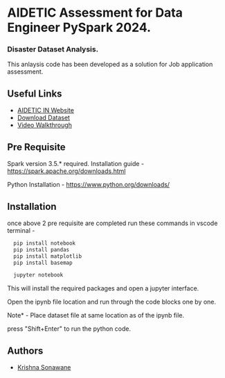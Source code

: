 # AIDETIC Assessment for Data Engineer PySpark 2024.
### Disaster Dataset Analysis.

This anlaysis code has been developed as a solution for Job application assessment.


## Useful Links

 - [AIDETIC IN Website](https://aidetic.in)
 - [Download Dataset](https://drive.google.com/file/d/110xHAHsyaT4ui98zEL9WIwbcEg7CrUwO/view?usp=sharing)
 - [Video Walkthrough](https://drive.google.com/file/d/110xHAHsyaT4ui98zEL9WIwbcEg7CrUwO/view?usp=sharing)


## Pre Requisite

Spark version 3.5.* required.
Installation guide - https://spark.apache.org/downloads.html

Python Installation - https://www.python.org/downloads/


## Installation
once above 2 pre requisite are completed run these commands in vscode terminal - 
```bash
  pip install notebook
  pip install pandas
  pip install matplotlib
  pip install basemap

  jupyter notebook  
```
This will install the required packages and open a jupyter interface.

Open the ipynb file location and run through the code blocks one by one.

Note* - Place dataset file at same location as of the ipynb file.

press "Shift+Enter" to run the python code.
## Authors

- [Krishna Sonawane](https://www.github.com/Kri23)

